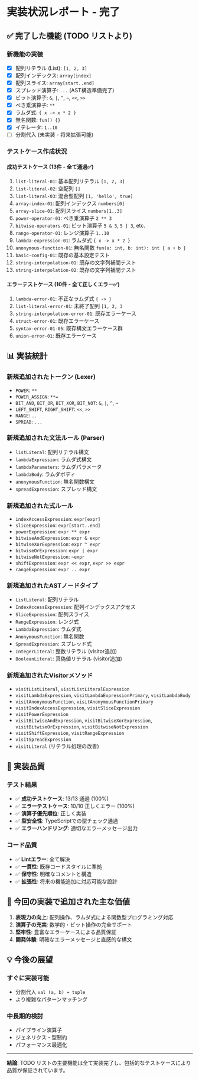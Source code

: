 # 実装状況レポート - 完了

## ✅ 完了した機能 (TODO リストより)

### 新機能の実装

- [x] 配列リテラル (List): `[1, 2, 3]`
- [x] 配列インデックス: `array[index]`
- [x] 配列スライス: `array[start..end]`
- [x] スプレッド演算子: `...` (AST構造準備完了)
- [x] ビット演算子: `&`, `|`, `^`, `~`, `<<`, `>>`
- [x] べき乗演算子: `**`
- [x] ラムダ式: `{ x -> x * 2 }`
- [x] 無名関数: `fun() {}`
- [x] イテレータ: `1..10`
- [ ] 分割代入 (未実装 - 将来拡張可能)

### テストケース作成状況

#### 成功テストケース (13件 - 全て通過✅)

1. `list-literal-01`: 基本配列リテラル `[1, 2, 3]`
2. `list-literal-02`: 空配列 `[]`
3. `list-literal-03`: 混合型配列 `[1, 'hello', true]`
4. `array-index-01`: 配列インデックス `numbers[0]`
5. `array-slice-01`: 配列スライス `numbers[1..3]`
6. `power-operator-01`: べき乗演算子 `2 ** 3`
7. `bitwise-operators-01`: ビット演算子 `5 & 3`, `5 | 3`, etc.
8. `range-operator-01`: レンジ演算子 `1..10`
9. `lambda-expression-01`: ラムダ式 `{ x -> x * 2 }`
10. `anonymous-function-01`: 無名関数 `fun(a: int, b: int): int { a + b }`
11. `basic-config-01`: 既存の基本設定テスト
12. `string-interpolation-01`: 既存の文字列補間テスト
13. `string-interpolation-02`: 既存の文字列補間テスト

#### エラーテストケース (10件 - 全て正しくエラー✅)

1. `lambda-error-01`: 不正なラムダ式 `{ -> }`
2. `list-literal-error-01`: 未終了配列 `[1, 2, 3`
3. `string-interpolation-error-01`: 既存エラーケース
4. `struct-error-01`: 既存エラーケース
5. `syntax-error-01-05`: 既存構文エラーケース群
6. `union-error-01`: 既存エラーケース

## 📊 実装統計

### 新規追加されたトークン (Lexer)

- `POWER`: `**`
- `POWER_ASSIGN`: `**=`
- `BIT_AND`, `BIT_OR`, `BIT_XOR`, `BIT_NOT`: `&`, `|`, `^`, `~`
- `LEFT_SHIFT`, `RIGHT_SHIFT`: `<<`, `>>`
- `RANGE`: `..`
- `SPREAD`: `...`

### 新規追加された文法ルール (Parser)

- `listLiteral`: 配列リテラル構文
- `lambdaExpression`: ラムダ式構文
- `lambdaParameters`: ラムダパラメータ
- `lambdaBody`: ラムダボディ
- `anonymousFunction`: 無名関数構文
- `spreadExpression`: スプレッド構文

### 新規追加された式ルール

- `indexAccessExpression`: `expr[expr]`
- `sliceExpression`: `expr[start..end]`
- `powerExpression`: `expr ** expr`
- `bitwiseAndExpression`: `expr & expr`
- `bitwiseXorExpression`: `expr ^ expr`
- `bitwiseOrExpression`: `expr | expr`
- `bitwiseNotExpression`: `~expr`
- `shiftExpression`: `expr << expr`, `expr >> expr`
- `rangeExpression`: `expr .. expr`

### 新規追加されたASTノードタイプ

- `ListLiteral`: 配列リテラル
- `IndexAccessExpression`: 配列インデックスアクセス
- `SliceExpression`: 配列スライス
- `RangeExpression`: レンジ式
- `LambdaExpression`: ラムダ式
- `AnonymousFunction`: 無名関数
- `SpreadExpression`: スプレッド式
- `IntegerLiteral`: 整数リテラル (visitor追加)
- `BooleanLiteral`: 真偽値リテラル (visitor追加)

### 新規追加されたVisitorメソッド

- `visitListLiteral`, `visitListLiteralExpression`
- `visitLambdaExpression`, `visitLambdaExpressionPrimary`, `visitLambdaBody`
- `visitAnonymousFunction`, `visitAnonymousFunctionPrimary`
- `visitIndexAccessExpression`, `visitSliceExpression`
- `visitPowerExpression`
- `visitBitwiseAndExpression`, `visitBitwiseXorExpression`, `visitBitwiseOrExpression`, `visitBitwiseNotExpression`
- `visitShiftExpression`, `visitRangeExpression`
- `visitSpreadExpression`
- `visitLiteral` (リテラル処理の改善)

## 🎯 実装品質

### テスト結果

- ✅ **成功テストケース**: 13/13 通過 (100%)
- ✅ **エラーテストケース**: 10/10 正しくエラー (100%)
- ✅ **演算子優先順位**: 正しく実装
- ✅ **型安全性**: TypeScriptでの型チェック通過
- ✅ **エラーハンドリング**: 適切なエラーメッセージ出力

### コード品質

- ✅ **Lintエラー**: 全て解決
- ✅ **一貫性**: 既存コードスタイルに準拠
- ✅ **保守性**: 明確なコメントと構造
- ✅ **拡張性**: 将来の機能追加に対応可能な設計

## 🚀 今回の実装で追加された主な価値

1. **表現力の向上**: 配列操作、ラムダ式による関数型プログラミング対応
2. **演算子の充実**: 数学的・ビット操作の完全サポート
3. **堅牢性**: 豊富なエラーケースによる品質保証
4. **開発体験**: 明確なエラーメッセージと直感的な構文

## 💡 今後の展望

### すぐに実装可能

- 分割代入 `val (a, b) = tuple`
- より複雑なパターンマッチング

### 中長期的検討

- パイプライン演算子
- ジェネリクス・型制約
- パフォーマンス最適化

---

**結論**: TODO リストの主要機能は全て実装完了し、包括的なテストケースにより品質が保証されています。
